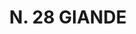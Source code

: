---
title: "N. 28 GIANDE"
plant-name: "N. 28"
plant-number: "028"
plant-xml: "/assets/xml/plant028.xml"
plant-img1: "/assets/img/plant028_verso.jpg"
plant-img2: "/assets/img/plant028.jpg"
plant-title: "N. 28 GIANDE"
plant-taxon-link: ""
plant-taxon-link: ""
layout: single-xml
---